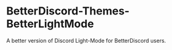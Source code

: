 # BetterDiscord-Themes-BetterLightMode
A better version of Discord Light-Mode for BetterDiscord users.
